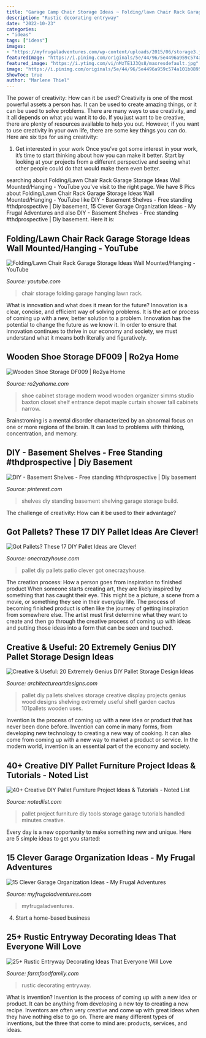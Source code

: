 ```yaml
---
title: "Garage Camp Chair Storage Ideas ~ Folding/lawn Chair Rack Garage Storage Ideas Wall Mounted/hanging"
description: "Rustic decorating entryway"
date: "2022-10-23"
categories:
- "ideas"
tags: ["ideas"]
images:
- "https://myfrugaladventures.com/wp-content/uploads/2015/06/storage3.jpg"
featuredImage: "https://i.pinimg.com/originals/5e/44/96/5e4496a959c574a101b0895b8fe90526.jpg"
featured_image: "https://i.ytimg.com/vi/nMzTE1J3Qs8/maxresdefault.jpg"
image: "https://i.pinimg.com/originals/5e/44/96/5e4496a959c574a101b0895b8fe90526.jpg"
ShowToc: true
author: "Marlene Thiel"
---
```



The power of creativity: How can it be used?
Creativity is one of the most powerful assets a person has. It can be used to create amazing things, or it can be used to solve problems. There are many ways to use creativity, and it all depends on what you want it to do. If you just want to be creative, there are plenty of resources available to help you out. However, if you want to use creativity in your own life, there are some key things you can do. Here are six tips for using creativity: 
1. Get interested in your work
Once you’ve got some interest in your work, it’s time to start thinking about how you can make it better. Start by looking at your projects from a different perspective and seeing what other people could do that would make them even better.

	

		
searching about Folding/Lawn Chair Rack Garage Storage Ideas Wall Mounted/Hanging - YouTube you've visit to the right page. We have 8 Pics about Folding/Lawn Chair Rack Garage Storage Ideas Wall Mounted/Hanging - YouTube like DIY - Basement Shelves - Free standing #thdprospective | Diy basement, 15 Clever Garage Organization Ideas - My Frugal Adventures and also DIY - Basement Shelves - Free standing #thdprospective | Diy basement. Here it is:
		
    
## Folding/Lawn Chair Rack Garage Storage Ideas Wall Mounted/Hanging - YouTube

<img loading=lazy src="https://i.ytimg.com/vi/nMzTE1J3Qs8/maxresdefault.jpg" onerror="this.onerror=null;this.src='https://tse3.mm.bing.net/th?id=OIP.bvt7i26N0AoMFKH4vg30dAHaEK&amp;pid=15.1';" alt="Folding/Lawn Chair Rack Garage Storage Ideas Wall Mounted/Hanging - YouTube">

_Source: youtube.com_

>chair storage folding garage hanging lawn rack. 

	

What is innovation and what does it mean for the future?
Innovation is a clear, concise, and efficient way of solving problems. It is the act or process of coming up with a new, better solution to a problem. Innovation has the potential to change the future as we know it. In order to ensure that innovation continues to thrive in our economy and society, we must understand what it means both literally and figuratively.

    
## Wooden Shoe Storage DF009 | Ro2ya Home

<img loading=lazy src="https://ro2yahome.com/wp-content/uploads/2019/09/DF009.jpg" onerror="this.onerror=null;this.src='https://tse4.mm.bing.net/th?id=OIP.LkU2rVsAMHr9zuxs8C1X5QHaHa&amp;pid=15.1';" alt="Wooden Shoe Storage DF009 | Ro2ya Home">

_Source: ro2yahome.com_

>shoe cabinet storage modern wood wooden organizer simms studio baxton closet shelf entrance depot maple curtain shower tall cabinets narrow. 

	

Brainstroming is a mental disorder characterized by an abnormal focus on one or more regions of the brain. It can lead to problems with thinking, concentration, and memory.

    
## DIY - Basement Shelves - Free Standing #thdprospective | Diy Basement

<img loading=lazy src="https://i.pinimg.com/originals/5e/44/96/5e4496a959c574a101b0895b8fe90526.jpg" onerror="this.onerror=null;this.src='https://tse3.mm.bing.net/th?id=OIP.BUnHfHaczakVjlhI23PtuAHaEK&amp;pid=15.1';" alt="DIY - Basement Shelves - Free standing #thdprospective | Diy basement">

_Source: pinterest.com_

>shelves diy standing basement shelving garage storage build. 

	

The challenge of creativity: How can it be used to their advantage?
 

    
## Got Pallets? These 17 DIY Pallet Ideas Are Clever!

<img loading=lazy src="https://cdn.onecrazyhouse.com/wp-content/uploads/2016/04/patio.png" onerror="this.onerror=null;this.src='https://tse4.mm.bing.net/th?id=OIP.a-UWuKW6RSlHqJJOdDN5AwHaHE&amp;pid=15.1';" alt="Got Pallets? These 17 DIY Pallet Ideas are Clever!">

_Source: onecrazyhouse.com_

>pallet diy pallets patio clever got onecrazyhouse. 

	

The creation process: How a person goes from inspiration to finished product
When someone starts creating art, they are likely inspired by something that has caught their eye. This might be a picture, a scene from a movie, or something they see in their everyday life. The process of becoming finished product is often like the journey of getting inspiration from somewhere else. The artist must first determine what they want to create and then go through the creative process of coming up with ideas and putting those ideas into a form that can be seen and touched.

    
## Creative &amp; Useful: 20 Extremely Genius DIY Pallet Storage Design Ideas

<img loading=lazy src="https://www.architectureartdesigns.com/wp-content/uploads/2014/12/1814-630x839.jpg" onerror="this.onerror=null;this.src='https://tse4.mm.bing.net/th?id=OIP.TS8wga1sgK0F6RrwdSjuyAHaJ3&amp;pid=15.1';" alt="Creative &amp; Useful: 20 Extremely Genius DIY Pallet Storage Design Ideas">

_Source: architectureartdesigns.com_

>pallet diy pallets shelves storage creative display projects genius wood designs shelving extremely useful shelf garden cactus 101pallets wooden uses. 

	

Invention is the process of coming up with a new idea or product that has never been done before. Invention can come in many forms, from developing new technology to creating a new way of cooking. It can also come from coming up with a new way to market a product or service. In the modern world, invention is an essential part of the economy and society.

    
## 40+ Creative DIY Pallet Furniture Project Ideas &amp; Tutorials - Noted List

<img loading=lazy src="http://notedlist.com/wp-content/uploads/2015/07/pallet-furniture-project-ideas/47-pallet-furniture-project-ideas.jpg" onerror="this.onerror=null;this.src='https://tse2.mm.bing.net/th?id=OIP.B6BShsIPchi9Cf7cxfYKNgHaNI&amp;pid=15.1';" alt="40+ Creative DIY Pallet Furniture Project Ideas &amp; Tutorials - Noted List">

_Source: notedlist.com_

>pallet project furniture diy tools storage garage tutorials handled minutes creative. 

	

Every day is a new opportunity to make something new and unique. Here are 5 simple ideas to get you started: 

    
## 15 Clever Garage Organization Ideas - My Frugal Adventures

<img loading=lazy src="https://myfrugaladventures.com/wp-content/uploads/2015/06/storage3.jpg" onerror="this.onerror=null;this.src='https://tse4.mm.bing.net/th?id=OIP.Zl7jD6bRkMQ1naEIG7GAkwHaHa&amp;pid=15.1';" alt="15 Clever Garage Organization Ideas - My Frugal Adventures">

_Source: myfrugaladventures.com_

>myfrugaladventures. 

	

4. Start a home-based business

    
## 25+ Rustic Entryway Decorating Ideas That Everyone Will Love

<img loading=lazy src="https://i2.wp.com/farmfoodfamily.com/wp-content/uploads/2018/05/09-rustic-entryway-decorating-ideas.jpg?resize=900%2C1359&amp;ssl=1" onerror="this.onerror=null;this.src='https://tse4.mm.bing.net/th?id=OIP.cMK25A_X3FZqI7EZiTOLbwHaLL&amp;pid=15.1';" alt="25+ Rustic Entryway Decorating Ideas That Everyone Will Love">

_Source: farmfoodfamily.com_

>rustic decorating entryway. 

	

What is invention?
Invention is the process of coming up with a new idea or product. It can be anything from developing a new toy to creating a new recipe. Inventors are often very creative and come up with great ideas when they have nothing else to go on. There are many different types of inventions, but the three that come to mind are: products, services, and ideas.

